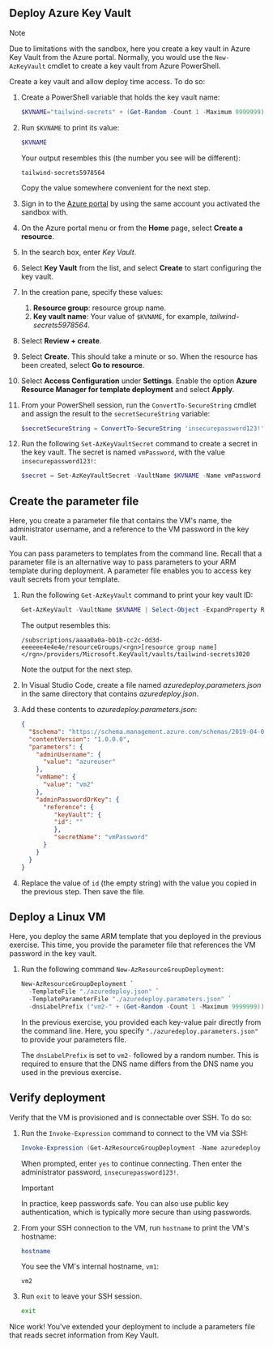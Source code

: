 ## Deploy Azure Key Vault

> [!NOTE]
> Due to limitations with the sandbox, here you create a key vault in Azure Key Vault from the Azure portal. Normally, you would use the `New-AzKeyVault` cmdlet to create a key vault from Azure PowerShell.

Create a key vault and allow deploy time access. To do so:

1. Create a PowerShell variable that holds the key vault name:

   ```powershell
   $KVNAME="tailwind-secrets" + (Get-Random -Count 1 -Maximum 9999999)
   ```

1. Run `$KVNAME` to print its value:

    ```powershell
    $KVNAME
    ```

    Your output resembles this (the number you see will be different):

    ```output
    tailwind-secrets5978564
    ```

    Copy the value somewhere convenient for the next step.

1. Sign in to the [Azure portal](https://portal.azure.com/learn.docs.microsoft.com?azure-portal=true) by using the same account you activated the sandbox with.

1. On the Azure portal menu or from the **Home** page, select **Create a resource**.

1. In the search box, enter _Key Vault_.

1. Select **Key Vault** from the list, and select **Create** to start configuring the key vault.

1. In the creation pane, specify these values:

    1. **Resource group**: <rgn>resource group name</rgn>.
    1. **Key vault name**: Your value of `$KVNAME`, for example, *tailwind-secrets5978564*.

1. Select **Review + create**.

1. Select **Create**. This should take a minute or so. When the resource has been created, select **Go to resource**.

1. Select **Access Configuration** under **Settings**. Enable the option **Azure Resource Manager for template deployment** and select **Apply**.

1. From your PowerShell session, run the `ConvertTo-SecureString` cmdlet and assign the result to the `secretSecureString` variable:

   ```powershell
   $secretSecureString = ConvertTo-SecureString 'insecurepassword123!' -AsPlainText -Force
   ```

1. Run the following `Set-AzKeyVaultSecret` command to create a secret in the key vault. The secret is named `vmPassword`, with the value `insecurepassword123!`:

   ```powershell
   $secret = Set-AzKeyVaultSecret -VaultName $KVNAME -Name vmPassword -SecretValue $secretSecureString
   ```

## Create the parameter file

Here, you create a parameter file that contains the VM's name, the administrator username, and a reference to the VM password in the key vault.

You can pass parameters to templates from the command line. Recall that a parameter file is an alternative way to pass parameters to your ARM template during deployment. A parameter file enables you to access key vault secrets from your template.

1. Run the following `Get-AzKeyVault` command to print your key vault ID:

    ```powershell
    Get-AzKeyVault -VaultName $KVNAME | Select-Object -ExpandProperty ResourceId
    ```

    The output resembles this:

    ```output
    /subscriptions/aaaa0a0a-bb1b-cc2c-dd3d-eeeeee4e4e4e/resourceGroups/<rgn>[resource group name]</rgn>/providers/Microsoft.KeyVault/vaults/tailwind-secrets3020
    ```

    Note the output for the next step.

1. In Visual Studio Code, create a file named *azuredeploy.parameters.json* in the same directory that contains *azuredeploy.json*.
1. Add these contents to *azuredeploy.parameters.json*:

    ```json
    {
      "$schema": "https://schema.management.azure.com/schemas/2019-04-01/deploymentParameters.json#",
      "contentVersion": "1.0.0.0",
      "parameters": {
        "adminUsername": {
          "value": "azureuser"
        },
        "vmName": {
          "value": "vm2"
        },
        "adminPasswordOrKey": {
          "reference": {
             "keyVault": {
             "id": ""
             },
             "secretName": "vmPassword"
          }
        }
      }
    }
    ```

1. Replace the value of `id` (the empty string) with the value you copied in the previous step. Then save the file.

## Deploy a Linux VM

Here, you deploy the same ARM template that you deployed in the previous exercise. This time, you provide the parameter file that references the VM password in the key vault.

1. Run the following command `New-AzResourceGroupDeployment`:

   ```powershell
   New-AzResourceGroupDeployment `
     -TemplateFile "./azuredeploy.json" `
     -TemplateParameterFile "./azuredeploy.parameters.json" `
     -dnsLabelPrefix ("vm2-" + (Get-Random -Count 1 -Maximum 9999999))
   ```

   In the previous exercise, you provided each key-value pair directly from the command line. Here, you specify `"./azuredeploy.parameters.json"` to provide your parameters file.

   The `dnsLabelPrefix` is set to `vm2-` followed by a random number. This is required to ensure that the DNS name differs from the DNS name you used in the previous exercise.

## Verify deployment

Verify that the VM is provisioned and is connectable over SSH. To do so:

1. Run the `Invoke-Expression` command to connect to the VM via SSH:

   ```powershell
   Invoke-Expression (Get-AzResourceGroupDeployment -Name azuredeploy -ResourceGroupName <rgn>your resource group</rgn>).outputs.sshCommand.value
   ```

   When prompted, enter `yes` to continue connecting. Then enter the administrator password, `insecurepassword123!`.

    > [!IMPORTANT]
    > In practice, keep passwords safe. You can also use public key authentication, which is typically more secure than using passwords.

1. From your SSH connection to the VM, run `hostname` to print the VM's hostname:

    ```bash
    hostname
    ```

    You see the VM's internal hostname, `vm1`:

    ```output
    vm2
    ```

1. Run `exit` to leave your SSH session.

    ```bash
    exit
    ```

Nice work! You've extended your deployment to include a parameters file that reads secret information from Key Vault.
